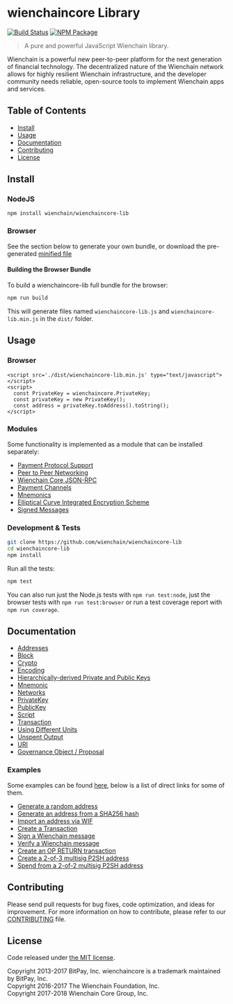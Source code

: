 # wienchaincore Library

[![Build Status](https://img.shields.io/travis/wienchain/wienchaincore-lib.svg?branch=master)](https://travis-ci.org/wienchain/wienchaincore-lib)
[![NPM Package](https://img.shields.io/npm/v/wienchain/wienchaincore-lib.svg)](https://www.npmjs.org/package/wienchain/wienchaincore-lib)

> A pure and powerful JavaScript Wienchain library.

Wienchain is a powerful new peer-to-peer platform for the next generation of financial technology. The decentralized nature of the Wienchain network allows for highly resilient Wienchain infrastructure, and the developer community needs reliable, open-source tools to implement Wienchain apps and services.

## Table of Contents
- [Install](#install)
- [Usage](#usage)
- [Documentation](#documentation)
- [Contributing](#contributing)
- [License](#license)

## Install

### NodeJS

```
npm install wienchain/wienchaincore-lib
```

### Browser

See the section below to generate your own bundle, or download the pre-generated [minified file](dist/wienchaincore-lib.min.js)

#### Building the Browser Bundle

To build a wienchaincore-lib full bundle for the browser:

```sh
npm run build
```

This will generate files named `wienchaincore-lib.js` and `wienchaincore-lib.min.js` in the `dist/` folder.

## Usage

### Browser

```
<script src='./dist/wienchaincore-lib.min.js' type="text/javascript"></script>
<script>
  const PrivateKey = wienchaincore.PrivateKey;
  const privateKey = new PrivateKey();
  const address = privateKey.toAddress().toString();
</script>
```

### Modules

Some functionality is implemented as a module that can be installed separately:

* [Payment Protocol Support](https://github.com/wienchain/wienchaincore-payment-protocol)
* [Peer to Peer Networking](https://github.com/wienchain/wienchaincore-p2p)
* [Wienchain Core JSON-RPC](https://github.com/wienchain/wienchaind-rpc)
* [Payment Channels](https://github.com/wienchain/wienchaincore-channel)
* [Mnemonics](https://github.com/wienchain/wienchaincore-mnemonic)
* [Elliptical Curve Integrated Encryption Scheme](https://github.com/wienchain/wienchaincore-ecies-dash)
* [Signed Messages](https://github.com/wienchain/wienchaincore-message-dash)

### Development & Tests

```sh
git clone https://github.com/wienchain/wienchaincore-lib
cd wienchaincore-lib
npm install
```

Run all the tests:

```sh
npm test
```

You can also run just the Node.js tests with `npm run test:node`, just the browser tests with `npm run test:browser` or run a test coverage report with `npm run coverage`.

## Documentation

* [Addresses](docs/address.md)
* [Block](docs/block.md)
* [Crypto](docs/crypto.md)
* [Encoding](docs/encoding.md)
* [Hierarchically-derived Private and Public Keys](docs/hierarchical.md)
* [Mnemonic](docs/mnemonic.md)
* [Networks](docs/networks.md)
* [PrivateKey](docs/privatekey.md)
* [PublicKey](docs/publickey.md)
* [Script](docs/script.md)
* [Transaction](docs/transaction.md)
* [Using Different Units](docs/unit.md)
* [Unspent Output](docs/unspentoutput.md)
* [URI](docs/uri.md)
* [Governance Object / Proposal](docs/govobject/govobject.md)

### Examples

Some examples can be found [here](docs/examples.md), below is a list of direct links for some of them.

* [Generate a random address](docs/examples.md#generate-a-random-address)
* [Generate an address from a SHA256 hash](docs/examples.md#generate-a-address-from-a-sha256-hash)
* [Import an address via WIF](docs/examples.md#import-an-address-via-wif)
* [Create a Transaction](docs/examples.md#create-a-transaction)
* [Sign a Wienchain message](docs/examples.md#sign-a-bitcoin-message)
* [Verify a Wienchain message](docs/examples.md#verify-a-bitcoin-message)
* [Create an OP RETURN transaction](docs/examples.md#create-an-op-return-transaction)
* [Create a 2-of-3 multisig P2SH address](docs/examples.md#create-a-2-of-3-multisig-p2sh-address)
* [Spend from a 2-of-2 multisig P2SH address](docs/examples.md#spend-from-a-2-of-2-multisig-p2sh-address)

## Contributing

Please send pull requests for bug fixes, code optimization, and ideas for improvement. For more information on how to contribute, please refer to our [CONTRIBUTING](https://github.com/wienchain/wienchaincore-lib/blob/master/CONTRIBUTING.md) file.

## License

Code released under [the MIT license](LICENSE).

Copyright 2013-2017 BitPay, Inc. wienchaincore is a trademark maintained by BitPay, Inc.  
Copyright 2016-2017 The Wienchain Foundation, Inc.  
Copyright 2017-2018 Wienchain Core Group, Inc.  
